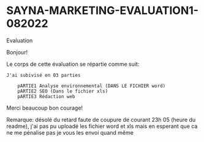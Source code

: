 # SAYNA-MARKETING-EVALUATION1-082022
Evaluation 

Bonjour!

Le corps de cette évaluation se répartie comme suit:

	J'ai subivisé en 03 parties

		pARTIE1 Analyse environnemental (DANS LE FICHIER word)
		pARTIE2 SEO (Dans le fichier xls)
		pARTIE3 Rédaction web 

Merci beaucoup bon courage! 

Remarque: désolé du retard faute de coupure de courant 23h 05 (heure du readme), 
j'ai pas pu uploadé les fichier word et xls mais en esperant que ca ne me pénalise pas je vous les envoi quand même 

